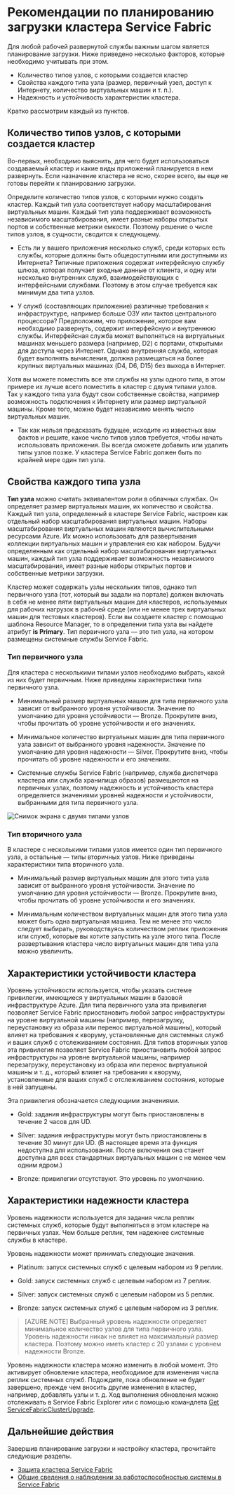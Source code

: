 <properties
   pageTitle="Планирование загрузки кластера Service Fabric | Microsoft Azure"
   description="Рекомендации по планированию загрузки кластера Service Fabric. NodeTypes, устойчивость и уровни надежности"
   services="service-fabric"
   documentationCenter=".net"
   authors="ChackDan"
   manager="timlt"
   editor=""/>

<tags
   ms.service="service-fabric"
   ms.devlang="dotnet"
   ms.topic="article"
   ms.tgt_pltfrm="na"
   ms.workload="na"
   ms.date="09/09/2016"
   ms.author="chackdan"/>


# Рекомендации по планированию загрузки кластера Service Fabric

Для любой рабочей развернутой службы важным шагом является планирование загрузки. Ниже приведено несколько факторов, которые необходимо учитывать при этом.

- Количество типов узлов, с которыми создается кластер
- Свойства каждого типа узла (размер, первичный узел, доступ к Интернету, количество виртуальных машин и т. п.).
- Надежность и устойчивость характеристик кластера.

Кратко рассмотрим каждый из пунктов.

## Количество типов узлов, с которыми создается кластер

Во-первых, необходимо выяснить, для чего будет использоваться создаваемый кластер и какие виды приложений планируется в нем развернуть. Если назначение кластера не ясно, скорее всего, вы еще не готовы перейти к планированию загрузки.

Определите количество типов узлов, с которыми нужно создать кластер. Каждый тип узла соответствует набору масштабирования виртуальных машин. Каждый тип узла поддерживает возможность независимого масштабирования, имеет разные наборы открытых портов и собственные метрики емкости. Поэтому решение о числе типов узлов, в сущности, сводится к следующему.

- Есть ли у вашего приложения несколько служб, среди которых есть службы, которые должны быть общедоступными или доступными из Интернета? Типичные приложения содержат интерфейсную службу шлюза, которая получает входные данные от клиента, и одну или несколько внутренних служб, взаимодействующих с интерфейсными службами. Поэтому в этом случае требуется как минимум два типа узлов.

- У служб (составляющих приложение) различные требования к инфраструктуре, например больше ОЗУ или тактов центрального процессора? Предположим, что приложение, которое вам необходимо развернуть, содержит интерфейсную и внутреннюю службы. Интерфейсная служба может выполняться на виртуальных машинах меньшего размера (например, D2) с портами, открытыми для доступа через Интернет. Однако внутренняя служба, которая будет выполнять вычисления, должна размещаться на более крупных виртуальных машинах (D4, D6, D15) без выхода в Интернет.

 Хотя вы можете поместить все эти службы на узлы одного типа, в этом примере их лучше всего поместить в кластер с двумя типами узлов. Так у каждого типа узла будут свои собственные свойства, например возможность подключения к Интернету или размер виртуальной машины. Кроме того, можно будет независимо менять число виртуальных машин.

- Так как нельзя предсказать будущее, исходите из известных вам фактов и решите, какое число типов узлов требуется, чтобы начать использовать приложения. Вы всегда сможете добавить или удалить типы узлов позже. У кластера Service Fabric должен быть по крайней мере один тип узла.

## Свойства каждого типа узла

**Тип узла** можно считать эквивалентом роли в облачных службах. Он определяет размер виртуальных машин, их количество и свойства. Каждый тип узла, определенный в кластере Service Fabric, настроен как отдельный набор масштабирования виртуальных машин. Наборы масштабирования виртуальных машин являются вычислительными ресурсами Azure. Их можно использовать для развертывания коллекции виртуальных машин и управления ею как набором. Будучи определенным как отдельный набор масштабирования виртуальных машин, каждый тип узла поддерживает возможность независимого масштабирования, имеет разные наборы открытых портов и собственные метрики загрузки.

Кластер может содержать узлы нескольких типов, однако тип первичного узла (тот, который вы задали на портале) должен включать в себя не менее пяти виртуальных машин для кластеров, используемых для рабочих нагрузок в рабочей среде (или не менее трех виртуальных машин для тестовых кластеров). Если вы создаете кластер с помощью шаблона Resource Manager, то в определении типа узла вы найдете атрибут **is Primary**. Тип первичного узла — это тип узла, на котором размещены системные службы Service Fabric.

### Тип первичного узла
Для кластера с несколькими типами узлов необходимо выбрать, какой из них будет первичным. Ниже приведены характеристики типа первичного узла.

- Минимальный размер виртуальных машин для типа первичного узла зависит от выбранного уровня устойчивости. Значение по умолчанию для уровня устойчивости — Bronze. Прокрутите вниз, чтобы прочитать об уровне устойчивости и его значениях.

- Минимальное количество виртуальных машин для типа первичного узла зависит от выбранного уровня надежности. Значение по умолчанию для уровня надежности — Silver. Прокрутите вниз, чтобы прочитать об уровне надежности и его значениях.

- Системные службы Service Fabric (например, служба диспетчера кластера или служба хранилища образов) размещаются на первичных узлах, поэтому надежность и устойчивость кластера определяется значениями уровней надежности и устойчивости, выбранными для типа первичного узла.

![Снимок экрана с двумя типами узлов][SystemServices]


### Тип вторичного узла
В кластере с несколькими типами узлов имеется один тип первичного узла, а остальные — типы вторичных узлов. Ниже приведены характеристики типа вторичного узла.

- Минимальный размер виртуальных машин для этого типа узла зависит от выбранного уровня устойчивости. Значение по умолчанию для уровня устойчивости — Bronze. Прокрутите вниз, чтобы прочитать об уровне устойчивости и его значениях.

- Минимальным количеством виртуальных машин для этого типа узла может быть одна виртуальная машина. Тем не менее это число следует выбирать, руководствуясь количеством реплик приложения или служб, которые вы хотите запустить на узле этого типа. После развертывания кластера число виртуальных машин для типа узла можно увеличить.


## Характеристики устойчивости кластера

Уровень устойчивости используется, чтобы указать системе привилегии, имеющиеся у виртуальных машин в базовой инфраструктуре Azure. Для типа первичного узла эта привилегия позволяет Service Fabric приостановить любой запрос инфраструктуры на уровне виртуальной машины (например, перезагрузку, переустановку из образа или перенос виртуальной машины), который влияет на требования к кворуму, установленные для системных служб и ваших служб с отслеживанием состояния. Для типов вторичных узлов эта привилегия позволяет Service Fabric приостановить любой запрос инфраструктуры на уровне виртуальной машины, например перезагрузку, переустановку из образа или перенос виртуальной машины и т. д., который влияет на требования к кворуму, установленные для ваших служб с отслеживанием состояния, которые в ней запущены.

Эта привилегия обозначается следующими значениями.

- Gold: задания инфраструктуры могут быть приостановлены в течение 2 часов для UD.

- Silver: задания инфраструктуры могут быть приостановлены в течение 30 минут для UD. (В настоящее время эта функция недоступна для использования. После включения она станет доступна для всех стандартных виртуальных машин с не менее чем одним ядром.)

- Bronze: привилегии отсутствуют. Это уровень по умолчанию.

## Характеристики надежности кластера

Уровень надежности используется для задания числа реплик системных служб, которые будут выполняться в этом кластере на первичных узлах. Чем больше реплик, тем надежнее системные службы в кластере.

Уровень надежности может принимать следующие значения.

- Platinum: запуск системных служб с целевым набором из 9 реплик.

- Gold: запуск системных служб с целевым набором из 7 реплик.

- Silver: запуск системных служб с целевым набором из 5 реплик.

- Bronze: запуск системных служб с целевым набором из 3 реплик.

>[AZURE.NOTE] Выбранный уровень надежности определяет минимальное количество узлов для типа первичного узла. Уровень надежности никак не влияет на максимальный размер кластера. Поэтому можно иметь кластер с 20 узлами с уровнем надежности Bronze.

 Уровень надежности кластера можно изменить в любой момент. Это активирует обновление кластера, необходимое для изменения числа реплик системных служб. Подождите, пока обновление не будет завершено, прежде чем вносить другие изменения в кластер, например, добавлять узлы и т. д. Ход выполнения обновления можно отслеживать в Service Fabric Explorer или с помощью командлета [Get ServiceFabricClusterUpgrade](https://msdn.microsoft.com/library/mt126012.aspx).

<!--Every topic should have next steps and links to the next logical set of content to keep the customer engaged-->
## Дальнейшие действия

Завершив планирование загрузки и настройку кластера, прочитайте следующие разделы.
- [Защита кластера Service Fabric](service-fabric-cluster-security.md)
- [Общие сведения о наблюдении за работоспособностью системы в Service Fabric](service-fabric-health-introduction.md)

<!--Image references-->
[SystemServices]: ./media/service-fabric-cluster-capacity/SystemServices.png

<!---HONumber=AcomDC_0921_2016-->